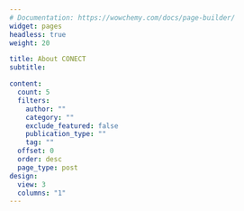 ```yaml
---
# Documentation: https://wowchemy.com/docs/page-builder/
widget: pages
headless: true
weight: 20

title: About CONECT
subtitle:

content:
  count: 5
  filters:
    author: ""
    category: ""
    exclude_featured: false
    publication_type: ""
    tag: ""
  offset: 0
  order: desc
  page_type: post
design:
  view: 3
  columns: "1"
---
```

